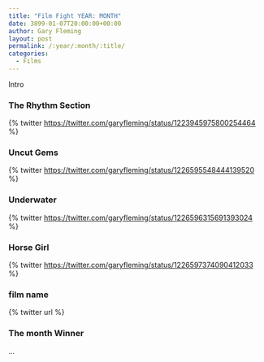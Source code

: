 ```yaml
---
title: "Film Fight YEAR: MONTH"
date: 3899-01-07T20:00:00+00:00
author: Gary Fleming
layout: post
permalink: /:year/:month/:title/
categories:
  - Films
---
```


Intro

### The Rhythm Section

{% twitter https://twitter.com/garyfleming/status/1223945975800254464 %}

### Uncut Gems

{% twitter https://twitter.com/garyfleming/status/1226595548444139520 %}

### Underwater

{% twitter https://twitter.com/garyfleming/status/1226596315691393024 %}

### Horse Girl

{% twitter https://twitter.com/garyfleming/status/1226597374090412033 %}

### film name

{% twitter url %}


### The month Winner

...

